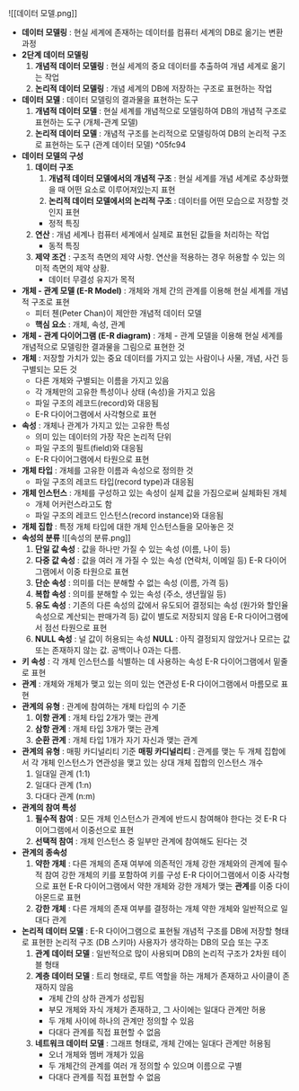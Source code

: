 ![[데이터 모델.png]]
- **데이터 모델링** : 현실 세계에 존재하는 데이터를 컴퓨터 세계의 DB로 옮기는 변환 과정
- **2단계 데이터 모델링**
	1. **개념적 데이터 모델링** : 현실 세계의 중요 데이터를 추출하여 개념 세계로 옮기는 작업
	2. **논리적 데이터 모델링** : 개념 세계의 DB에 저장하는 구조로 표현하는 작업
- **데이터 모델** : 데이터 모델링의 결과물을 표현하는 도구
	1. **개념적 데이터 모델** : 현실 세계를 개념적으로 모델링하여 DB의 개념적 구조로 표현하는 도구 (개체-관계 모델)
	2. **논리적 데이터 모델** : 개념적 구조를 논리적으로 모델링하여 DB의 논리적 구조로 표현하는 도구 (관계 데이터 모델) ^05fc94
- **데이터 모델의 구성**
	1. **데이터 구조**
		1. **개념적 데이터 모델에서의 개념적 구조** : 현실 세계를 개념 세계로 추상화했을 때 어떤 요소로 이루어져있는지 표현
		2. **논리적 데이터 모델에서의 논리적 구조** : 데이터를 어떤 모습으로 저장할 것인지 표현
		- 정적 특징
	2. **연산** : 개념 세계나 컴퓨터 세계에서 실제로 표현된 값들을 처리하는 작업
		- 동적 특징
	3. **제약 조건** : 구조적 측면의 제약 사항. 연산을 적용하는 경우 허용할 수 있는 의미적 측면의 제약 상황.
		- 데이터 무결성 유지가 목적
- **개체 - 관계 모델 (E-R Model)** : 개체와 개체 간의 관계를 이용해 현실 세계를 개념적 구조로 표현
	- 피터 첸(Peter Chan)이 제안한 개념적 데이터 모델
	- **핵심 요소** : 개체, 속성, 관계
- **개체 - 관계 다이어그램 (E-R diagram)** : 개체 - 관계 모델을 이용해 현실 세계를 개념적으로 모델링한 결과물을 그림으로 표현한 것
- **개체** : 저장할 가치가 있는 중요 데이터를 가지고 있는 사람이나 사물, 개념, 사건 등 구별되는 모든 것
	- 다른 개체와 구별되는 이름을 가지고 있음
	- 각 개체만의 고유한 특성이나 상태 (속성)을 가지고 있음
	- 파일 구조의 레코드(record)와 대응됨
	- E-R 다이어그램에서 사각형으로 표현
- **속성** : 개체나 관계가 가지고 있는 고유한 특성
	- 의미 있는 데이터의 가장 작은 논리적 단위
	- 파일 구조의 필트(field)와 대응됨
	- E-R 다이어그램에서 타원으로 표현
- **개체 타입** : 개체를 고유한 이름과 속성으로 정의한 것
	- 파일 구조의 레코드 타입(record type)과 대응됨
- **개체 인스턴스** : 개체를 구성하고 있는 속성이 실제 값을 가짐으로써 실체화된 개체
	- 개체 어커런스라고도 함
	- 파일 구조의 레코드 인스턴스(record instance)와 대응됨
- **개체 집합** : 특정 개체 타입에 대한 개체 인스턴스들을 모아놓은 것
- **속성의 분류**
	![[속성의 분류.png]]
	1. **단일 값 속성** : 값을 하나만 가질 수 있는 속성 (이름, 나이 등)
	2. **다중 값 속성** : 값을 여러 개 가질 수 있는 속성 (연락처, 이메일 등)
	   E-R 다이어그램에서 이중 타원으로 표현
	3. **단순 속성** : 의미를 더는 분해할 수 없는 속성 (이름, 가격 등)
	4. **복합 속성** : 의미를 분해할 수 있는 속성 (주소, 생년월일 등)
	5. **유도 속성** : 기존의 다른 속성의 값에서 유도되어 결정되는 속성 (원가와 할인율 속성으로 계산되는 판매가격 등)
	   값이 별도로 저장되지 않음
	   E-R 다이어그램에서 점선 타원으로 표현
	6. **NULL 속성** : 널 값이 허용되는 속성
	   **NULL** : 아직 결정되지 않았거나 모르는 값 또는 존재하지 않는 값. 공백이나 0과는 다름.
- **키 속성** : 각 개체 인스턴스를 식별하는 데 사용하는 속성
  E-R 다이어그램에서 밑줄로 표현
- **관계** : 개체와 개체가 맺고 있는 의미 있는 연관성
  E-R 다이어그램에서 마름모로 표현
- **관계의 유형** : 관계에 참여하는 개체 타입의 수 기준
	1. **이항 관계** : 개체 타입 2개가 맺는 관계
	2. **삼항 관계** : 개체 타입 3개가 맺는 관계
	3. **순환 관계** : 개체 타입 1개가 자기 자신과 맺는 관계
- **관계의 유형** : 매핑 카디널리티 기준
	**매핑 카디널리티** : 관계를 맺는 두 개체 집합에서 각 개체 인스턴스가 연관성을 맺고 있는 상대 개체 집합의 인스턴스 개수
	1. 일대일 관계 (1:1)
	2. 일대다 관계 (1:n)
	3. 다대다 관계 (n:m)
- **관계의 참여 특성**
	1. **필수적 참여** : 모든 개체 인스턴스가 관계에 반드시 참여해야 한다는 것
	   E-R 다이어그램에서 이중선으로 표현
	2. **선택적 참여** : 개체 인스턴스 중 일부만 관계에 참여해도 된다는 것
- **관계의 종속성**
	1. **약한 개체** : 다른 개체의 존재 여부에 의존적인 개체
		강한 개체와의 관계에 필수적 참여
		강한 개체의 키를 포함하여 키를 구성
		E-R 다이어그램에서 이중 사각형으로 표현
		E-R 다이어그램에서 약한 개체와 강한 개체가 맺는 **관계**를 이중 다이아몬드로 표현
	2. **강한 개체** : 다른 개체의 존재 여부를 결정하는 개체
	   약한 개체와 일반적으로 일대다 관계
- **논리적 데이터 모델** : E-R 다이어그램으로 표현될 개념적 구조를 DB에 저장할 형태로 표현한 논리적 구조 (DB 스키마)
	사용자가 생각하는 DB의 모습 또는 구조
	1. **관계 데이터 모델** : 일반적으로 많이 사용되며 DB의 논리적 구조가 2차원 테이블 형태
	2. **계층 데이터 모델** : 트리 형태로, 루트 역할을 하는 개체가 존재하고 사이클이 존재하지 않음
	   - 개체 간의 상하 관계가 성립됨
	   - 부모 개체와 자식 개체가 존재하고, 그 사이에는 일대다 관계만 허용
	   - 두 개체 사이에 하나의 관계만 정의할 수 있음
	   - 다대다 관계를 직접 표현할 수 없음
	3. **네트워크 데이터 모델** : 그래프 형태로, 개체 간에는 일대다 관계만 허용됨
	   - 오너 개체와 멤버 개체가 있음
	   - 두 개체간의 관계를 여러 개 정의할 수 있으며 이름으로 구별
	   - 다대다 관계를 직접 표현할 수 없음